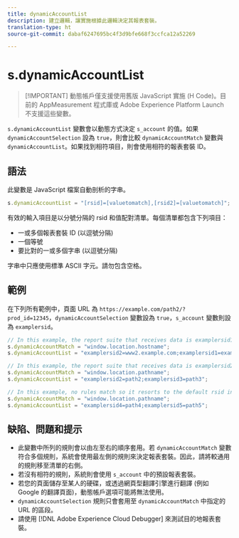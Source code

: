 ```yaml
---
title: dynamicAccountList
description: 建立邏輯，讓實施根據此邏輯決定其報表套裝。
translation-type: ht
source-git-commit: dabaf6247695bc4f3d9bfe668f3ccfca12a52269

---
```



# s.dynamicAccountList

>[!IMPORTANT] 動態帳戶僅支援使用舊版 JavaScript 實施 (H Code)。目前的 AppMeasurement 程式庫或 Adobe Experience Platform Launch 不支援這些變數。

`s.dynamicAccountList` 變數會以動態方式決定 `s_account` 的值。如果 `dynamicAccountSelection` 設為 `true`，則會比較 `dynamicAccountMatch` 變數與 `dynamicAccountList`。如果找到相符項目，則會使用相符的報表套裝 ID。

## 語法

此變數是 JavaScript 檔案自動剖析的字串。

```JavaScript
s.dynamicAccountList = "[rsid]=[valuetomatch],[rsid2]=[valuetomatch]";
```

有效的輸入項目是以分號分隔的 rsid 和值配對清單。每個清單都包含下列項目：

* 一或多個報表套裝 ID (以逗號分隔)
* 一個等號
* 要比對的一或多個字串 (以逗號分隔)

字串中只應使用標準 ASCII 字元。請勿包含空格。

## 範例

在下列所有範例中，頁面 URL 為 `https://example.com/path2/?prod_id=12345`，`dynamicAccountSelection` 變數設為 `true`，`s_account` 變數則設為 `examplersid`。

```js
// In this example, the report suite that receives data is examplersid1.
s.dynamicAccountMatch = "window.location.hostname";
s.dynamicAccountList = "examplersid2=www2.example.com;examplersid1=example.com";

// In this example, the report suite that receives data is examplersid2.
s.dynamicAccountMatch = "window.location.pathname";
s.dynamicAccountList = "examplersid2=path2;examplersid3=path3";

// In this example, no rules match so it resorts to the default rsid in s_account, examplersid.
s.dynamicAccountMatch = "window.location.pathname";
s.dynamicAccountList = "examplersid4=path4;examplersid5=path5";
```

## 缺陷、問題和提示

* 此變數中所列的規則會以由左至右的順序套用。若 `dynamicAccountMatch` 變數符合多個規則，系統會使用最左側的規則來決定報表套裝。因此，請將較通用的規則移至清單的右側。
* 若沒有相符的規則，系統則會使用 `s_account` 中的預設報表套裝。
* 若您的頁面儲存至某人的硬碟，或透過網頁型翻譯引擎進行翻譯 (例如 Google 的翻譯頁面)，動態帳戶選項可能將無法使用。
* `dynamicAccountSelection` 規則只會套用至 `dynamicAccountMatch` 中指定的 URL 的區段。
* 請使用 [!DNL Adobe Experience Cloud Debugger] 來測試目的地報表套裝。
